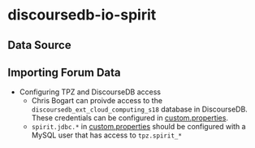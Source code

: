 # discoursedb-io-spirit

## Data Source

## Importing Forum Data

* Configuring TPZ and DiscourseDB access
  * Chris Bogart can proivde access to the `discoursedb_ext_cloud_computing_s18` database in DiscourseDB. These credentials can be configured in [custom.properties](https://github.com/CloudComputingCourse/discoursedb-core/blob/master/discoursedb-io-spirit/src/main/resources/custom.properties#L10).
  * `spirit.jdbc.*` in [custom.properties](https://github.com/CloudComputingCourse/discoursedb-core/blob/master/discoursedb-io-spirit/src/main/resources/custom.properties#L36) should be configured with a MySQL user that has access to `tpz.spirit_*`
